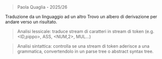 > Paola Quaglia - 2025/26

Traduzione da un linguaggio ad un altro
Trovo un albero di derivazione per andare verso un risultato. 

>Analisi lessicale: traduce stream di caratteri in stream di token (e.g. <ID,pippo>, ASS, <NUM,2>, MUL...)

> Analisi sintattica: controlla se una stream di token aderisce a una grammatica, convertendolo in un parse tree o abstract syntax tree.

